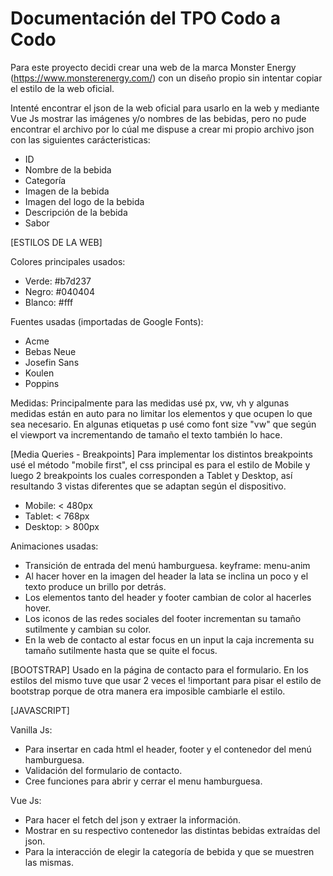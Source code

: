 # Documentación del TPO Codo a Codo 

Para este proyecto decidi crear una web de la marca Monster Energy (https://www.monsterenergy.com/) con un diseño propio sin intentar copiar el estilo de la web
oficial.

Intenté encontrar el json de la web oficial para usarlo en la web y mediante Vue Js mostrar las imágenes y/o nombres de las bebidas, pero no pude encontrar el
archivo por lo cúal me dispuse a crear mi propio archivo json con las siguientes carácteristicas:
- ID
- Nombre de la bebida
- Categoría
- Imagen de la bebida
- Imagen del logo de la bebida
- Descripción de la bebida
- Sabor



[ESTILOS DE LA WEB]

Colores principales usados:
- Verde: #b7d237
- Negro: #040404
- Blanco: #fff

Fuentes usadas (importadas de Google Fonts):
- Acme
- Bebas Neue
- Josefin Sans
- Koulen
- Poppins

Medidas:
Principalmente para las medidas usé px, vw, vh y algunas medidas están en auto para no limitar los elementos y que ocupen lo que sea necesario.
En algunas etiquetas p usé como font size "vw" que según el viewport va incrementando de tamaño el texto también lo hace.

[Media Queries - Breakpoints]
Para implementar los distintos breakpoints usé el método "mobile first", el css principal es para el estilo de Mobile y luego 2 breakpoints los cuales corresponden a Tablet y Desktop, así resultando 3 vistas diferentes que se adaptan según el dispositivo.

- Mobile: < 480px
- Tablet: < 768px
- Desktop: > 800px

Animaciones usadas:
- Transición de entrada del menú hamburguesa. keyframe: menu-anim
- Al hacer hover en la imagen del header la lata se inclina un poco y el texto produce un brillo por detrás.
- Los elementos tanto del header y footer cambian de color al hacerles hover.
- Los iconos de las redes sociales del footer incrementan su tamaño sutilmente y cambian su color.
- En la web de contacto al estar focus en un input la caja incrementa su tamaño sutilmente hasta que se quite el focus.

[BOOTSTRAP]
Usado en la página de contacto para el formulario.
En los estilos del mismo tuve que usar 2 veces el !important para pisar el estilo de bootstrap porque de otra manera era imposible cambiarle el estilo.

[JAVASCRIPT]

Vanilla Js:
- Para insertar en cada html el header, footer y el contenedor del menú hamburguesa.
- Validación del formulario de contacto.
- Cree funciones para abrir y cerrar el menu hamburguesa.

Vue Js:
- Para hacer el fetch del json y extraer la información.
- Mostrar en su respectivo contenedor las distintas bebidas extraídas del json.
- Para la interacción de elegir la categoría de bebida y que se muestren las mismas.



